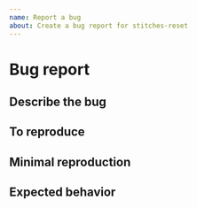 ```yaml
---
name: Report a bug
about: Create a bug report for stitches-reset
---
```


# Bug report

## Describe the bug

## To reproduce

## Minimal reproduction

## Expected behavior
